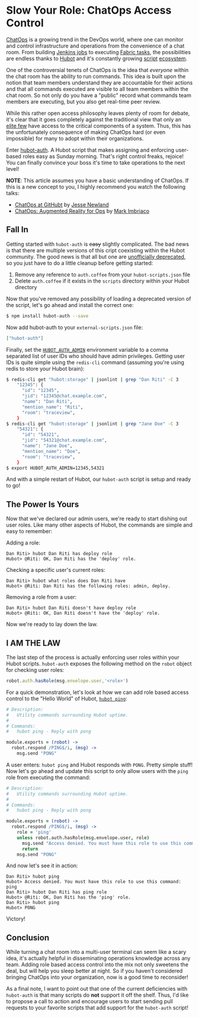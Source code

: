 # Slow Your Role: ChatOps Access Control

[ChatOps][7] is a growing trend in the DevOps world, where one can monitor and
control infrastructure and operations from the convenience of a chat room.
From building [Jenkins jobs][1] to executing [Fabric tasks][2], the
possibilities are endless thanks to [Hubot][3] and it's constantly growing
[script][5] [ecosystem][4].

One of the controversial tenets of ChatOps is the idea that *everyone* within
the chat room has the ability to run commands. This idea is built upon the
notion that team members understand they are accountable for their actions and
that all commands executed are visible to all team members within the chat room.
So not only do you have a "public" record what commands team members are
executing, but you also get real-time peer review.

While this rather open access philosophy leaves plenty of room for debate, it's
clear that it goes completely against the traditional view that only an
[elite few][6] have access to the critical components of a system. Thus, this
has the unfortunately consequence of making ChatOps hard (or even impossible)
for many to adopt within their organizations.

Enter [hubot-auth][8]. A Hubot script that makes assigning and enforcing
user-based roles easy as Sunday morning. That's right control freaks, rejoice!
You can finally convince your boss it's time to take operations to the next
level!

**NOTE**: This article assumes you have a basic understanding of ChatOps. If
this is a new concept to you, I highly recommend you watch the following talks:

- [ChatOps at GitHubt][12] by [Jesse Newland][14]
- [ChatOps: Augmented Reality for Ops][13] by [Mark Imbriaco][15]

## Fall In

Getting started with `hubot-auth` is ~~easy~~ slightly complicated. The bad news
is that there are multiple versions of this cript coexisting within the Hubot
community. The good news is that all but one are [unofficially deprecated][9],
so you just have to do a little cleanup before getting started:

1. Remove any reference to `auth.coffee` from your `hubot-scripts.json` file
2. Delete `auth.coffee` if it exists in the `scripts` directory within your
   Hubot directory

Now that you've removed any possibility of loading a deprecated version of the
script, let's go ahead and install the correct one:

```bash
$ npm install hubot-auth --save
```

Now add hubot-auth to your `external-scripts.json` file:

```json
["hubot-auth"]
```

Finally, set the [`HUBOT_AUTH_ADMIN`][10] environment variable to a comma
separated list of user IDs who should have admin privileges. Getting user IDs
is quite simple using the `redis-cli` command (assuming you're using redis to
store your Hubot brain):

```bash
$ redis-cli get "hubot:storage" | jsonlint | grep "Dan Riti" -C 3
    "12345": {
      "id": "12345",
      "jid": "12345@chat.example.com",
      "name": "Dan Riti",
      "mention_name": "Riti",
      "room": "traceview",
    }
$ redis-cli get "hubot:storage" | jsonlint | grep "Jane Doe" -C 3
    "54321": {
      "id": "54321",
      "jid": "54321@chat.example.com",
      "name": "Jane Doe",
      "mention_name": "Doe",
      "room": "traceview",
    }
$ export HUBOT_AUTH_ADMIN=12345,54321
```

And with a simple restart of Hubot, our `hubot-auth` script is setup and ready
to go!

## The Power Is Yours

Now that we've declared our admin users, we're ready to start dishing out
user roles. Like many other aspects of Hubot, the commands are simple and easy
to remember:

Adding a role:

```
Dan Riti> hubot Dan Riti has deploy role
Hubot> @Riti: OK, Dan Riti has the 'deploy' role.
```

Checking a specific user's current roles:

```
Dan Riti> hubot what roles does Dan Riti have
Hubot> @Riti: Dan Riti has the following roles: admin, deploy.
```

Removing a role from a user:

```
Dan Riti> hubot Dan Riti doesn't have deploy role
Hubot> @Riti: OK, Dan Riti doesn't have the 'deploy' role.
```

Now we're ready to lay down the law.

## I AM THE LAW

The last step of the process is actually enforcing user roles within your
Hubot scripts. `hubot-auth` exposes the following method on the `robot` object
for checking user roles:

```javascript
robot.auth.hasRole(msg.envelope.user,'<role>')
```

For a quick demonstration, let's look at how we can add role based access
control to the "Hello World" of Hubot, [`hubot ping`][11]:

```coffeescript
# Description:
#   Utility commands surrounding Hubot uptime.
#
# Commands:
#   hubot ping - Reply with pong

module.exports = (robot) ->
  robot.respond /PING$/i, (msg) ->
    msg.send "PONG"
```

A user enters: `hubot ping` and Hubot responds with `PONG`. Pretty simple stuff!
Now let's go ahead and update this script to only allow users with the `ping`
role from executing the command:


```coffeescript
# Description:
#   Utility commands surrounding Hubot uptime.
#
# Commands:
#   hubot ping - Reply with pong

module.exports = (robot) ->
  robot.respond /PING$/i, (msg) ->
    role = 'ping'
    unless robot.auth.hasRole(msg.envelope.user, role)
      msg.send "Access denied. You must have this role to use this command: #{role}"
      return
    msg.send "PONG"
```

And now let's see it in action:

```
Dan Riti> hubot ping
Hubot> Access denied. You must have this role to use this command: ping
Dan Riti> hubot Dan Riti has ping role
Hubot> @Riti: OK, Dan Riti has the 'ping' role.
Dan Riti> hubot ping
Hubot> PONG
```

Victory!

## Conclusion

While turning a chat room into a multi-user terminal can seem like a scary idea,
it's actually helpful in disseminating operations knowledge across any team.
Adding role based access control into the mix not only sweetens the deal, but
will help you sleep better at night. So if you haven't considered bringing
ChatOps into your organization, now is a good time to reconsider!

As a final note, I want to point out that one of the current deficiencies with
`hubot-auth` is that many scripts do **not** support it off the shelf. Thus, I'd
like to propose a call to action and encourage users to start sending pull
requests to your favorite scripts that add support for the `hubot-auth` script!


[1]: https://github.com/github/hubot-scripts/blob/master/src/scripts/jenkins.coffee
[2]: https://github.com/appneta/hubot-fabric
[3]: https://hubot.github.com/
[4]: https://www.npmjs.org/search?q=hubot
[5]: https://github.com/hubot-scripts
[6]: http://en.wikipedia.org/wiki/Bastard_Operator_From_Hell
[7]: https://speakerdeck.com/jnewland/chatops-at-github
[8]: https://github.com/hubot-scripts/hubot-auth
[9]: https://github.com/github/hubot/pull/656
[10]: https://github.com/hubot-scripts/hubot-auth/blob/6b0165b94b5f99067199aadee3c7b6a710fde323/src/auth.coffee#L5
[11]: https://github.com/github/hubot/blob/5c655d24e3198db9fd8c49724271d2df6d34df7d/src/scripts/ping.coffee#L11-L12
[12]: http://www.youtube.com/watch?v=NST3u-GjjFw
[13]: http://www.youtube.com/watch?v=pCVvYCjvoZI
[14]: https://twitter.com/jnewland
[15]: https://twitter.com/markimbriaco
